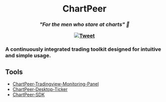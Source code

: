 <h1 align="center">ChartPeer</h1>
<h3 align="center"><i>"For the men who stare at charts" 🐐</i>

[![Tweet](https://img.shields.io/twitter/url/http/shields.io.svg?style=social)](https://twitter.com/intent/tweet?text=For%20the%20men%20who%20stare%20at%20charts&url=https://www.github.com/B0-B/chartPeer---tradingview-monitoring-panel&hashtags=chart,trading,analysis,ticker,tradingview,livedata)
<h3>

A continuously integrated trading toolkit designed for intuitive and simple usage.

## Tools
- [ChartPeer-Tradingview-Monitoring-Panel](https://github.com/B0-B/chartPeer---tradingview-monitoring-panel/tree/main/ChartPeer-Tradingview-Monitoring-Panel)
- [ChartPeer-Desktop-Ticker](https://github.com/B0-B/chartPeer---tradingview-monitoring-panel/tree/main/ChartPeer-Desktop-Ticker)
- [ChartPeer-SDK](https://github.com/B0-B/chartPeer-trading/tree/main/ChartPeer-SDK)
